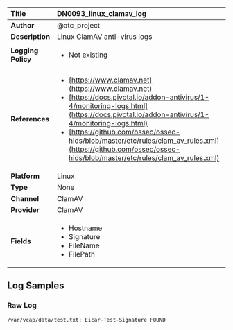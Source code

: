 | Title              | DN0093_linux_clamav_log       |
|:-------------------|:------------------|
| **Author**         | @atc_project        |
| **Description**    | Linux ClamAV anti-virus logs |
| **Logging Policy** | <ul><li> Not existing </li></ul> |
| **References**     | <ul><li>[https://www.clamav.net](https://www.clamav.net)</li><li>[https://docs.pivotal.io/addon-antivirus/1-4/monitoring-logs.html](https://docs.pivotal.io/addon-antivirus/1-4/monitoring-logs.html)</li><li>[https://github.com/ossec/ossec-hids/blob/master/etc/rules/clam_av_rules.xml](https://github.com/ossec/ossec-hids/blob/master/etc/rules/clam_av_rules.xml)</li></ul> |
| **Platform**       | Linux    |
| **Type**           | None        |
| **Channel**        | ClamAV     |
| **Provider**       | ClamAV    |
| **Fields**         | <ul><li>Hostname</li><li>Signature</li><li>FileName</li><li>FilePath</li></ul> |


## Log Samples

### Raw Log

```
/var/vcap/data/test.txt: Eicar-Test-Signature FOUND

```




